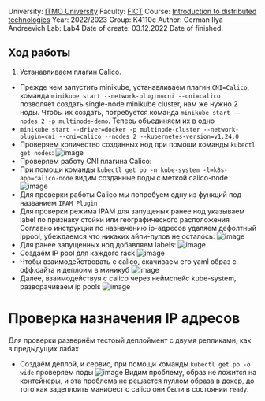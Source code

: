 University: [ITMO University](https://itmo.ru/ru/)
Faculty: [FICT](https://fict.itmo.ru)
Course: [Introduction to distributed technologies](https://github.com/itmo-ict-faculty/introduction-to-distributed-technologies)
Year: 2022/2023
Group: K4110c
Author: German Ilya Andreevich
Lab: Lab4
Date of create: 03.12.2022
Date of finished: 
## Ход работы
1. Устанавливаем плагин Calico.
- Прежде чем запустить minikube, устанавливаем плагин `CNI=Calico`, команда `minikube start --network-plugin=cni --cni=calico` позволяет создать single-node minikube cluster, нам же нужно 2 ноды. Чтобы их создать, потребуется команда `minikube start --nodes 2 -p multinode-demo`. Теперь объединяем их в одно
- `minikube start --driver=docker -p multinode-cluster --network-plugin=cni --cni=calico --nodes 2 --kubernetes-version=v1.24.0`
- Проверяем количество созданных нод при помощи команды `kubectl get nodes`:
![image](https://user-images.githubusercontent.com/116584865/209129524-fef79199-5999-4c30-bd99-228b21372c80.png)
 - Проверяем работу CNI плагина Calico:
 - При помощи команды `kubectl get po -n kube-system -l=k8s-app=calico-node` видим созданные поды с меткой calico-node
 ![image](https://user-images.githubusercontent.com/116584865/209135309-bc77d3ab-2fe8-4c99-8775-abe340469e9a.png)
 - Для проверки работы Calico мы попробуем одну из функций под названием `IPAM Plugin`
 - Для проверки режима IPAM для запущеных ранее нод указываем label по признаку стойки или географического расположения
 Соглавно инструкции по назначению ip-адресов удаляем дефолтный ippool, убеждаемся что никаких айпи-пулов не осталось:
 ![image](https://user-images.githubusercontent.com/116584865/209140984-c6cde9c0-df5e-4cdb-9ada-593e9470810f.png)
- Для ранее запущенных нод добавляем labels:
![image](https://user-images.githubusercontent.com/116584865/209142961-97ee54d9-d3b6-42e9-b4c2-98ac1413f98e.png)
- Создаём IP pool для каждого rack
![image](https://user-images.githubusercontent.com/116584865/209145027-3a4e4e60-5dcd-48f8-b8e6-7db02886c32b.png)
- Чтобы взаимодействовать с calico, скачиваем его yaml образ с офф.сайта и деплоим в миникуб
![image](https://user-images.githubusercontent.com/116584865/209146157-a56f37ac-29b7-4edd-9b87-4acdb7277dd7.png)
- Далее, взаимодействуя с calico через неймспейс kube-system, разворачиваем ip pools
![image](https://user-images.githubusercontent.com/116584865/209148975-141e4dc6-789f-4094-a309-521b6330b974.png)
# Проверка назначения IP адресов
Для проверки развернём тестоый деплоймент с двумя репликами, как в предыдущих лабах
- Создаём деплой, и сервис, при помощи команды `kubectl get po -o wide` проверяем поды
![image](https://user-images.githubusercontent.com/116584865/209151512-e3da4313-8a96-4230-b8f1-97bb146af7df.png)
Видим проблему, образ не ложится на контейнеры, и эта проблема не решается пуллом образа в докер, до того как задеплоить манифест с calico они были в состоянии `ready`.




